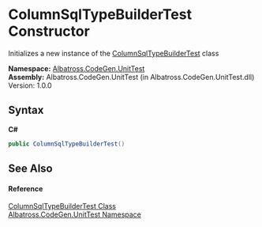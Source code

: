 # ColumnSqlTypeBuilderTest Constructor 
 

Initializes a new instance of the <a href="CB95E74">ColumnSqlTypeBuilderTest</a> class

**Namespace:**&nbsp;<a href="56BAD780">Albatross.CodeGen.UnitTest</a><br />**Assembly:**&nbsp;Albatross.CodeGen.UnitTest (in Albatross.CodeGen.UnitTest.dll) Version: 1.0.0

## Syntax

**C#**<br />
``` C#
public ColumnSqlTypeBuilderTest()
```


## See Also


#### Reference
<a href="CB95E74">ColumnSqlTypeBuilderTest Class</a><br /><a href="56BAD780">Albatross.CodeGen.UnitTest Namespace</a><br />